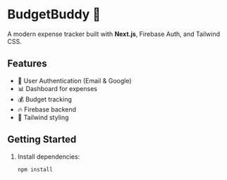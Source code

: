 # BudgetBuddy 💸

A modern expense tracker built with **Next.js**, Firebase Auth, and Tailwind CSS.

## Features

- 🔐 User Authentication (Email & Google)
- 📊 Dashboard for expenses
- 💰 Budget tracking
- 🔥 Firebase backend
- 🎨 Tailwind styling

## Getting Started

1. Install dependencies:
   ```bash
   npm install
